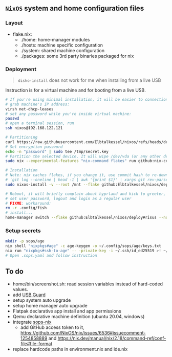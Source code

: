 ## `NixOS` system and home configuration files

### Layout

- flake.nix:
  - ./home: home-manager modules
  - ./hosts: machine specific configuration
  - ./system: shared machine configuration
  - ./packages: some 3rd party binaries packaged for nix

### Deployment

> `disko-install` does not work for me when installing from a live USB

Instruction is for a virtual machine and for booting from a live USB.

```sh
# If you're using minimal installation, it will be easier to connection via ssh,
# grab machine's IP address:
virsh net-dhcp-leases
# set any password while you're inside virtual machine:
passwd
# open a terminal session, run
ssh nixos@192.168.122.121

# Partitioning
curl https://raw.githubusercontent.com/Elbtalkessel/nixos/refs/heads/deploy/hw/virt-disko.nix -o virt-disko.nix
# Set encryption password
echo -n "password" | sudo tee /tmp/secret.key
# Partition the selected device. It will wipe /dev/vda (or any other device in the virt-disko.nix)
sudo nix --experimental-features "nix-command flakes" run github:nix-community/disko/latest -- --mode disko virt-disko.nix

# Installation
# Note: nix caches flakes, if you change it, use commit hash to re-download latest changes:
# `git log --oneline | head -1 | awk '{print $1}' | xargs git rev-parse` instead of `deploy`.
sudo nixos-install -v --root /mnt --flake github:Elbtalkessel/nixos/deploy#virt --impure --no-write-lock-file

# Reboot, it will briefly complain about hyprland and kick to greeter, change tty, login as root,
# set user password, logout and login as a regular user
# FIXME: workaround:
rm -r .config/fish
# install...
home-manager switch --flake github:Elbtalkessel/nixos/deploy#risus --no-write-lock-file
```

### Setup secrets

```sh
mkdir -p sops/age
nix shell "nixpkgs#age" -c age-keygen -o ~/.config/sops/age/keys.txt
nix run "nixpkgs#ssh-to-age" -- -private-key -i ~/.ssh/id_ed25519 >! ~/.config/sops/age/keys.txt
# Open .sops.yaml and follow instruction
```

## To do

- home/bin/screenshot.sh: read session variables instead of hard-coded values.
- add [USB Guard](https://usbguard.github.io/)
- setup system auto upgrade
- setup home manager auto upgrade
- Flatpak declarative app install and app permissions
- Qemu declarative machine definition (ubuntu 20.04, windows)
- integrate [sops-nix](https://github.com/Mic92/sops-nix?tab=readme-ov-file#Flakes)
  - add GitHub access token to it, https://github.com/NixOS/nix/issues/6536#issuecomment-1254858889 and https://nix.dev/manual/nix/2.18/command-ref/conf-file#file-format
- replace hardcode paths in environment.nix and ide.nix
